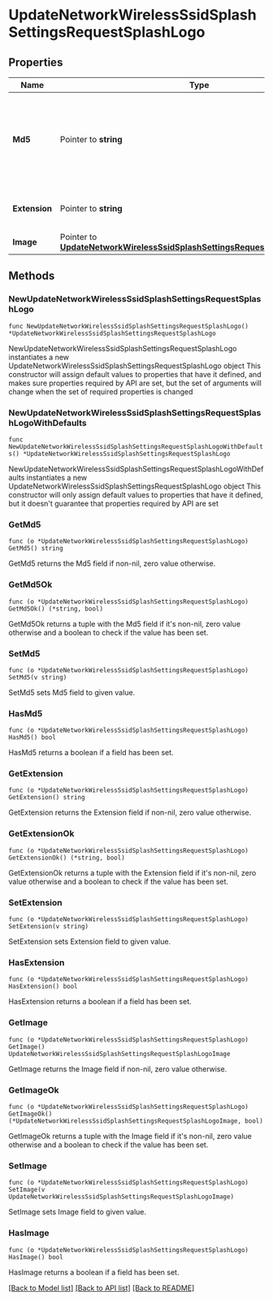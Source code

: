 # UpdateNetworkWirelessSsidSplashSettingsRequestSplashLogo

## Properties

Name | Type | Description | Notes
------------ | ------------- | ------------- | -------------
**Md5** | Pointer to **string** | The MD5 value of the logo file. Setting this to null will remove the logo from the splash page. | [optional] 
**Extension** | Pointer to **string** | The extension of the logo file. | [optional] 
**Image** | Pointer to [**UpdateNetworkWirelessSsidSplashSettingsRequestSplashLogoImage**](UpdateNetworkWirelessSsidSplashSettingsRequestSplashLogoImage.md) |  | [optional] 

## Methods

### NewUpdateNetworkWirelessSsidSplashSettingsRequestSplashLogo

`func NewUpdateNetworkWirelessSsidSplashSettingsRequestSplashLogo() *UpdateNetworkWirelessSsidSplashSettingsRequestSplashLogo`

NewUpdateNetworkWirelessSsidSplashSettingsRequestSplashLogo instantiates a new UpdateNetworkWirelessSsidSplashSettingsRequestSplashLogo object
This constructor will assign default values to properties that have it defined,
and makes sure properties required by API are set, but the set of arguments
will change when the set of required properties is changed

### NewUpdateNetworkWirelessSsidSplashSettingsRequestSplashLogoWithDefaults

`func NewUpdateNetworkWirelessSsidSplashSettingsRequestSplashLogoWithDefaults() *UpdateNetworkWirelessSsidSplashSettingsRequestSplashLogo`

NewUpdateNetworkWirelessSsidSplashSettingsRequestSplashLogoWithDefaults instantiates a new UpdateNetworkWirelessSsidSplashSettingsRequestSplashLogo object
This constructor will only assign default values to properties that have it defined,
but it doesn't guarantee that properties required by API are set

### GetMd5

`func (o *UpdateNetworkWirelessSsidSplashSettingsRequestSplashLogo) GetMd5() string`

GetMd5 returns the Md5 field if non-nil, zero value otherwise.

### GetMd5Ok

`func (o *UpdateNetworkWirelessSsidSplashSettingsRequestSplashLogo) GetMd5Ok() (*string, bool)`

GetMd5Ok returns a tuple with the Md5 field if it's non-nil, zero value otherwise
and a boolean to check if the value has been set.

### SetMd5

`func (o *UpdateNetworkWirelessSsidSplashSettingsRequestSplashLogo) SetMd5(v string)`

SetMd5 sets Md5 field to given value.

### HasMd5

`func (o *UpdateNetworkWirelessSsidSplashSettingsRequestSplashLogo) HasMd5() bool`

HasMd5 returns a boolean if a field has been set.

### GetExtension

`func (o *UpdateNetworkWirelessSsidSplashSettingsRequestSplashLogo) GetExtension() string`

GetExtension returns the Extension field if non-nil, zero value otherwise.

### GetExtensionOk

`func (o *UpdateNetworkWirelessSsidSplashSettingsRequestSplashLogo) GetExtensionOk() (*string, bool)`

GetExtensionOk returns a tuple with the Extension field if it's non-nil, zero value otherwise
and a boolean to check if the value has been set.

### SetExtension

`func (o *UpdateNetworkWirelessSsidSplashSettingsRequestSplashLogo) SetExtension(v string)`

SetExtension sets Extension field to given value.

### HasExtension

`func (o *UpdateNetworkWirelessSsidSplashSettingsRequestSplashLogo) HasExtension() bool`

HasExtension returns a boolean if a field has been set.

### GetImage

`func (o *UpdateNetworkWirelessSsidSplashSettingsRequestSplashLogo) GetImage() UpdateNetworkWirelessSsidSplashSettingsRequestSplashLogoImage`

GetImage returns the Image field if non-nil, zero value otherwise.

### GetImageOk

`func (o *UpdateNetworkWirelessSsidSplashSettingsRequestSplashLogo) GetImageOk() (*UpdateNetworkWirelessSsidSplashSettingsRequestSplashLogoImage, bool)`

GetImageOk returns a tuple with the Image field if it's non-nil, zero value otherwise
and a boolean to check if the value has been set.

### SetImage

`func (o *UpdateNetworkWirelessSsidSplashSettingsRequestSplashLogo) SetImage(v UpdateNetworkWirelessSsidSplashSettingsRequestSplashLogoImage)`

SetImage sets Image field to given value.

### HasImage

`func (o *UpdateNetworkWirelessSsidSplashSettingsRequestSplashLogo) HasImage() bool`

HasImage returns a boolean if a field has been set.


[[Back to Model list]](../README.md#documentation-for-models) [[Back to API list]](../README.md#documentation-for-api-endpoints) [[Back to README]](../README.md)


